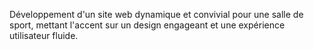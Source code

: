 Développement d'un site web dynamique et convivial pour une salle de sport, mettant l'accent sur un design engageant et une expérience utilisateur fluide.

